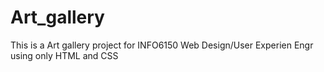 # Art_gallery
This is a Art gallery project for INFO6150 Web Design/User Experien Engr using only HTML and CSS
